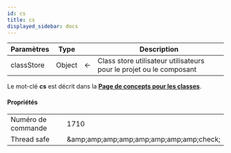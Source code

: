 ```yaml
---
id: cs
title: cs
displayed_sidebar: docs
---
```


| Paramètres | Type   |   | Description                                                         |
| ---------- | ------ | - | ------------------------------------------------------------------- |
| classStore | Object | ← | Class store utilisateur utilisateurs pour le projet ou le composant |

Le mot-clé **cs** est décrit dans la [**Page de concepts pour les classes**](../Concepts/classes.md#cs).

#### Propriétés

|                    |                                                                 |
| ------------------ | --------------------------------------------------------------- |
| Numéro de commande | 1710                                                            |
| Thread safe        | &amp;amp;amp;amp;amp;amp;amp;amp;amp;check; |

